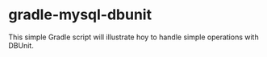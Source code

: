 gradle-mysql-dbunit
===================

This simple Gradle script will illustrate hoy to handle simple operations with DBUnit.
